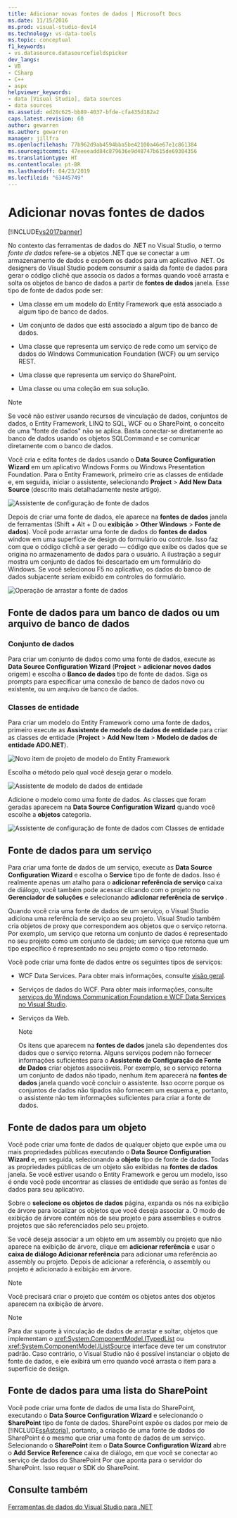 ```yaml
---
title: Adicionar novas fontes de dados | Microsoft Docs
ms.date: 11/15/2016
ms.prod: visual-studio-dev14
ms.technology: vs-data-tools
ms.topic: conceptual
f1_keywords:
- vs.datasource.datasourcefieldspicker
dev_langs:
- VB
- CSharp
- C++
- aspx
helpviewer_keywords:
- data [Visual Studio], data sources
- data sources
ms.assetid: ed28c625-bb89-4037-bfde-cfa435d182a2
caps.latest.revision: 60
author: gewarren
ms.author: gewarren
manager: jillfra
ms.openlocfilehash: 77b962d9ab4594bba5be42100a46e67e1c861384
ms.sourcegitcommit: 47eeeeadd84c879636e9d48747b615de69384356
ms.translationtype: HT
ms.contentlocale: pt-BR
ms.lasthandoff: 04/23/2019
ms.locfileid: "63445749"
---
```

# <a name="add-new-data-sources"></a>Adicionar novas fontes de dados
[!INCLUDE[vs2017banner](../includes/vs2017banner.md)]

No contexto das ferramentas de dados do .NET no Visual Studio, o termo *fonte de dados* refere-se a objetos .NET que se conectar a um armazenamento de dados e expõem os dados para um aplicativo .NET. Os designers do Visual Studio podem consumir a saída da fonte de dados para gerar o código clichê que associa os dados a formas quando você arrasta e solta os objetos de banco de dados a partir de **fontes de dados** janela. Esse tipo de fonte de dados pode ser:  
  
- Uma classe em um modelo do Entity Framework que está associado a algum tipo de banco de dados.  
  
- Um conjunto de dados que está associado a algum tipo de banco de dados.  
  
- Uma classe que representa um serviço de rede como um serviço de dados do Windows Communication Foundation (WCF) ou um serviço REST.  
  
- Uma classe que representa um serviço do SharePoint.  
  
- Uma classe ou uma coleção em sua solução.  
  
> [!NOTE]
> Se você não estiver usando recursos de vinculação de dados, conjuntos de dados, o Entity Framework, LINQ to SQL, WCF ou o SharePoint, o conceito de uma "fonte de dados" não se aplica. Basta conectar-se diretamente ao banco de dados usando os objetos SQLCommand e se comunicar diretamente com o banco de dados.  
  
 Você cria e edita fontes de dados usando o **Data Source Configuration Wizard** em um aplicativo Windows Forms ou Windows Presentation Foundation. Para o Entity Framework, primeiro crie as classes de entidade e, em seguida, iniciar o assistente, selecionando **Project** > **Add New Data Source** (descrito mais detalhadamente neste artigo).  
  
 ![Assistente de configuração de fonte de dados](../data-tools/media/data-source-configuration-wizard.png "Assistente de configuração de fonte de dados")  
  
 Depois de criar uma fonte de dados, ele aparece na **fontes de dados** janela de ferramentas (Shift + Alt + D ou **exibição** > **Other Windows**  >  **Fonte de dados**). Você pode arrastar uma fonte de dados do **fontes de dados** window em uma superfície de design do formulário ou controle. Isso faz com que o código clichê a ser gerado — código que exibe os dados que se origina no armazenamento de dados para o usuário. A ilustração a seguir mostra um conjunto de dados foi descartado em um formulário do Windows. Se você selecionou F5 no aplicativo, os dados do banco de dados subjacente seriam exibido em controles do formulário.  
  
 ![Operação de arrastar a fonte de dados](../data-tools/media/raddata-data-source-drag-operation.png "raddata fonte de dados de operação de arrastar")  
  
## <a name="data-source-for-a-database-or-a-database-file"></a>Fonte de dados para um banco de dados ou um arquivo de banco de dados  
  
### <a name="dataset"></a>Conjunto de dados  
 Para criar um conjunto de dados como uma fonte de dados, execute as **Data Source Configuration Wizard** (**Project** > **adicionar novos dados** origem) e escolha o  **Banco de dados** tipo de fonte de dados. Siga os prompts para especificar uma conexão de banco de dados novo ou existente, ou um arquivo de banco de dados.  
  
### <a name="entity-classes"></a>Classes de entidade  
 Para criar um modelo do Entity Framework como uma fonte de dados, primeiro execute as **Assistente de modelo de dados de entidade** para criar as classes de entidade (**Project** > **Add New Item**  >  **Modelo de dados de entidade ADO.NET**).  
  
 ![Novo item de projeto de modelo do Entity Framework](../data-tools/media/raddata-new-entity-framework-model-project-item.png "raddata item de projeto de modelo de nova estrutura de entidades")  
  
 Escolha o método pelo qual você deseja gerar o modelo.  
  
 ![Assistente de modelo de dados de entidade](../data-tools/media/raddata-entity-data-model-wizard.png "raddata Assistente de modelo de dados de entidade")  
  
 Adicione o modelo como uma fonte de dados. As classes que foram geradas aparecem na **Data Source Configuration Wizard** quando você escolhe a **objetos** categoria.  
  
 ![Assistente de configuração de fonte de dados com Classes de entidade](../data-tools/media/raddata-data-source-configuration-wizard-with-entity-classes.png "raddata Data Source Configuration Wizard com Classes de entidade")  
  
## <a name="data-source-for-a-service"></a>Fonte de dados para um serviço  
 Para criar uma fonte de dados de um serviço, execute as **Data Source Configuration Wizard** e escolha o **Service** tipo de fonte de dados. Isso é realmente apenas um atalho para o **adicionar referência de serviço** caixa de diálogo, você também pode acessar clicando com o projeto no **Gerenciador de soluções** e selecionando **adicionar referência de serviço** .  
  
 Quando você cria uma fonte de dados de um serviço, o Visual Studio adiciona uma referência de serviço ao seu projeto. Visual Studio também cria objetos de proxy que correspondem aos objetos que o serviço retorna. Por exemplo, um serviço que retorna um conjunto de dados é representado no seu projeto como um conjunto de dados; um serviço que retorna que um tipo específico é representado no seu projeto como o tipo retornado.  
  
 Você pode criar uma fonte de dados entre os seguintes tipos de serviços:  
  
- WCF Data Services. Para obter mais informações, consulte [visão geral](http://msdn.microsoft.com/library/7924cf94-c9a6-4015-afc9-f5d22b1743bb).  
  
- Serviços de dados do WCF. Para obter mais informações, consulte [serviços do Windows Communication Foundation e WCF Data Services no Visual Studio](../data-tools/windows-communication-foundation-services-and-wcf-data-services-in-visual-studio.md).  
  
- Serviços da Web.  
  
    > [!NOTE]
    > Os itens que aparecem na **fontes de dados** janela são dependentes dos dados que o serviço retorna. Alguns serviços podem não fornecer informações suficientes para o **Assistente de Configuração de Fonte de Dados** criar objetos associáveis. Por exemplo, se o serviço retorna um conjunto de dados não tipado, nenhum item aparecerá na **fontes de dados** janela quando você concluir o assistente. Isso ocorre porque os conjuntos de dados não tipados não fornecem um esquema e, portanto, o assistente não tem informações suficientes para criar a fonte de dados.  
  
## <a name="data-source-for-an-object"></a>Fonte de dados para um objeto  
 Você pode criar uma fonte de dados de qualquer objeto que expõe uma ou mais propriedades públicas executando o **Data Source Configuration Wizard** e, em seguida, selecionando a **objeto** tipo de fonte de dados. Todas as propriedades públicas de um objeto são exibidas na **fontes de dados** janela.   Se você estiver usando o Entity Framework e gerou um modelo, isso é onde você pode encontrar as classes de entidade que serão as fontes de dados para seu aplicativo.  
  
 Sobre o **selecione os objetos de dados** página, expanda os nós na exibição de árvore para localizar os objetos que você deseja associar a. O modo de exibição de árvore contém nós de seu projeto e para assemblies e outros projetos que são referenciados pelo seu projeto.  
  
 Se você deseja associar a um objeto em um assembly ou projeto que não aparece na exibição de árvore, clique em **adicionar referência** e usar o **caixa de diálogo Adicionar referência** para adicionar uma referência ao assembly ou projeto. Depois de adicionar a referência, o assembly ou projeto é adicionado à exibição em árvore.  
  
> [!NOTE]
> Você precisará criar o projeto que contém os objetos antes dos objetos aparecem na exibição de árvore.  
  
> [!NOTE]
> Para dar suporte à vinculação de dados de arrastar e soltar, objetos que implementam o <xref:System.ComponentModel.ITypedList> ou <xref:System.ComponentModel.IListSource> interface deve ter um construtor padrão. Caso contrário, o Visual Studio não é possível instanciar o objeto de fonte de dados, e ele exibirá um erro quando você arrasta o item para a superfície de design.  
  
## <a name="data-source-for-a-sharepoint-list"></a>Fonte de dados para uma lista do SharePoint  
 Você pode criar uma fonte de dados de uma lista do SharePoint, executando o **Data Source Configuration Wizard** e selecionando o **SharePoint** tipo de fonte de dados. SharePoint expõe os dados por meio de [!INCLUDE[ssAstoria](../includes/ssastoria-md.md)], portanto, a criação de uma fonte de dados do SharePoint é o mesmo que criar uma fonte de dados de um serviço. Selecionando o **SharePoint** item o **Data Source Configuration Wizard** abre o **Add Service Reference** caixa de diálogo, em que você se conectar ao serviço de dados do SharePoint Por que aponta para o servidor do SharePoint.  Isso requer o SDK do SharePoint.  
  
## <a name="see-also"></a>Consulte também  
 [Ferramentas de dados do Visual Studio para .NET](../data-tools/visual-studio-data-tools-for-dotnet.md)
